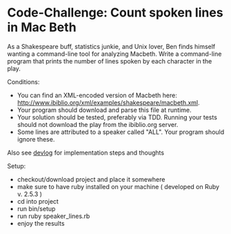 # Code-Challenge: Count spoken lines in Mac Beth
As a Shakespeare buff, statistics junkie, and Unix lover, Ben finds himself wanting a command-line tool for analyzing Macbeth.
Write a command-line program that prints the number of lines spoken by each character in the play.

Conditions:
* You can find an XML-encoded version of Macbeth here: http://www.ibiblio.org/xml/examples/shakespeare/macbeth.xml.
* Your program should download and parse this file at runtime.
* Your solution should be tested, preferably via TDD. Running your tests should not download the play from the ibiblio.org server.
* Some lines are attributed to a speaker called "ALL". Your program should ignore these.

Also see [devlog](devlog.txt) for implementation steps and thoughts

Setup:

- checkout/download project and place it somewhere
- make sure to have ruby installed on your machine ( developed on Ruby v. 2.5.3 )
- cd into project
- run bin/setup
- run ruby speaker_lines.rb
- enjoy the results
